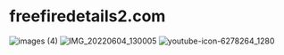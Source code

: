# freefiredetails2.com
![images (4)](https://user-images.githubusercontent.com/106867923/172043299-9c570140-95ba-4b47-9700-c33747d80b8c.jpeg)
![IMG_20220604_130005](https://user-images.githubusercontent.com/106867923/172043336-a996d45e-12ca-4deb-a587-5bd8e7371056.jpg)
![youtube-icon-6278264_1280](https://user-images.githubusercontent.com/106867923/172043358-6c8ae4d0-a14f-40ee-857d-d9a9e3bb8936.png)
